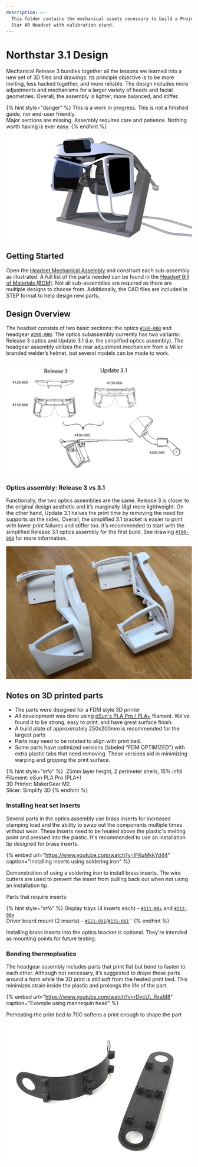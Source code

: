 ```yaml
---
description: >-
  This folder contains the mechanical assets necessary to build a Project North
  Star AR Headset with calibration stand.
---
```


# Northstar 3.1 Design

Mechanical Release 3 bundles together all the lessons we learned into a new set of 3D files and drawings. Its principle objective is to be more inviting, less hacked together, and more reliable. The design includes more adjustments and mechanisms for a larger variety of heads and facial geometries. Overall, the assembly is lighter, more balanced, and stiffer.

{% hint style="danger" %}
This is a work in progress. This is not a finished guide, nor end-user friendly.  
Major sections are missing. Assembly requires care and patience. Nothing worth having is ever easy.
{% endhint %}

![CAD Render](../../.gitbook/assets/calibration-stand-no-blur-rgba.png)

## Getting Started

Open the [Headset Mechanical Assembly](headset-assembly/) and construct each sub-assembly as illustrated. A full list of the parts needed can be found in the [Headset Bill of Materials \(BOM\)](headset-assembly/headset-bom.md). Not all sub-assemblies are required as there are multiple designs to choose from. Additionally, the CAD files are included in STEP format to help design new parts.

## Design Overview

The headset consists of two basic sections: the optics [`#100-000`](headset-assembly/#100-000) and headgear [`#200-000`](headset-assembly/#120-000). The optics subassembly currently has two variants: Release 3 optics and Update 3.1 \(i.e. the simplified optics assembly\). The headgear assembly utilizes the rear adjustment mechanism from a Miller branded welder’s helmet, but several models can be made to work.

![Overview](../../.gitbook/assets/overview.png)

### Optics assembly: Release 3 vs 3.1

Functionally, the two optics assemblies are the same. Release 3 is closer to the original design aesthetic and it’s marginally \(8g\) more lightweight. On the other hand, Update 3.1 halves the print time by removing the need for supports on the sides. Overall, the simplified 3.1 bracket is easier to print with lower print failures and stiffer too. It’s recommended to start with the simplified Release 3.1 optics assembly for the first build. See drawing [`#100-000`](headset-assembly/#100-000) for more information.

![Overview](../../.gitbook/assets/img_8601.jpg)

## Notes on 3D printed parts

* The parts were designed for a FDM style 3D printer
* All development was done using [eSun's PLA Pro / PLA+](https://www.amazon.com/eSUN-1-75mm-Printer-Filament-Colors/dp/B07K642RQP) filament. We've found it to be strong, easy to print, and have great surface finish.
* A build plate of approximately 250x200mm is recommended for the largest parts
* Parts may need to be rotated to align with print bed.
* Some parts have optimized versions \(labeled “FDM OPTIMIZED”\) with extra plastic tabs that need removing. These versions aid in minimizing warping and gripping the print surface.

{% hint style="info" %}
.25mm layer height, 2 perimeter shells, 15% infill  
Filament: eSun PLA Pro \(PLA+\)  
3D Printer: MakerGear M2  
Slicer: Simplify 3D
{% endhint %}

### Installing heat set inserts

Several parts in the optics assembly use brass inserts for increased clamping load and the ability to swap out the components multiple times without wear. These inserts need to be heated above the plastic's melting point and pressed into the plastic. It's recommended to use an installation tip designed for brass inserts.

{% embed url="https://www.youtube.com/watch?v=lFKuMkkYd44" caption="Installing inserts using soldering iron" %}

Demonstration of using a soldering iron to install brass inserts. The wire cutters are used to prevent the insert from pulling back out when not using an installation tip.

Parts that require inserts:

{% hint style="info" %}
Display trays \(4 inserts each\) - [`#111-00x`](headset-assembly/#111-000) and [`#112-00x`](headset-assembly/#110-000)  
Driver board mount \(2 inserts\) - [`#121-001`](headset-assembly/#121-000)/[`#131-001`](headset-assembly/#131-000)\`\`
{% endhint %}

Installing brass inserts into the optics bracket is optional. They're intended as mounting points for future testing.

### Bending thermoplastics

The headgear assembly includes parts that print flat but bend to fasten to each other. Although not necessary, it’s suggested to drape these parts around a form while the 3D print is still soft from the heated print bed. This minimizes strain inside the plastic and prolongs the life of the part.

{% embed url="https://www.youtube.com/watch?v=rDvcU\_RxaM8" caption="Example using mannequin head" %}

Preheating the print bed to 70C softens a print enough to shape the part

![Overview](../../.gitbook/assets/forming-3dprint.jpg)

